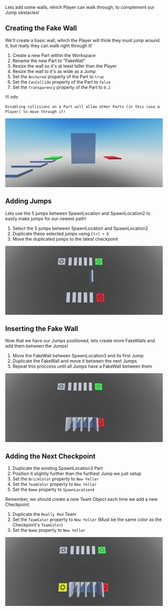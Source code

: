 Lets add some walls, which Player can walk through, to complement our Jump obstacles!

## Creating the Fake Wall

We'll create a basic wall, which the Player will think they must jump around it, but really they can walk right through it!

1. Create a new Part within the Workspace
2. Rename the new Part to "FakeWall"
3. Resize the wall so it's at least taller than the Player
4. Resize the wall to it's as wide as a Jump
5. Set the `Anchored` property of the Part to `true`
6. Set the `CanCollide` property of the Part to `false`
7. Set the `Transparency` property of the Part to `0.2`

!!! info

    Disabling collisions on a Part will allow other Parts (in this case a Player) to move through it!


<img src="/img/courses/creating-a-basic-obby/Roblox-Studio-Obby-Fake-Wall.png" alt="Roblox Game showcasing the Fake Wall">

## Adding Jumps

Lets use the 5 jumps between SpawnLocation and SpawnLocation2 to easily make jumps for our newest path!

1. Select the 5 jumps between SpawnLocation and SpawnLocation2
2. Duplicate these selected jumps using `Ctrl + D`
3. Move the duplicated jumps to the latest checkpoint

<img src="/img/courses/creating-a-basic-obby/Roblox-Studio-Obby-Duplicated-Jumps.png" alt="Roblox Game showcasing the new Jumps">

## Inserting the Fake Wall

Now that we have our Jumps positioned, lets create more FakeWalls and add them between the Jumps!

1. Move the FakeWall between SpawnLocation3 and its first Jump
2. Duplicate the FakeWall and move it between the next Jumps
3. Repeat this proccess until all Jumps have a FakeWall between them

<img src="/img/courses/creating-a-basic-obby/Roblox-Studio-Obby-Fake-Wall-Between-Jumps.png" alt="Roblox Game showcasing the Fake Walls positioned between the new Jumps">

## Adding the Next Checkpoint

1. Duplicate the existing SpawnLocation3 Part
2. Position it slightly further than the furthest Jump we just setup
3. Set the `BrickColor` property to `New Yeller`
4. Set the `TeamColor` property to `New Yeller`
5. Set the `Name` property to `SpawnLocation4`

Remember, we should create a new Team Object each time we add a new Checkpoint.

1. Duplicate the `Really Red` Team
2. Set the `TeamColor` property to `New Yeller` (Must be the same color as the Checkpoint's `TeamColor`)
3. Set the `Name` property to `New Yeller`

<img src="/img/courses/creating-a-basic-obby/Roblox-Studio-Obby-Respawn-Location-4.png" alt="Roblox Game showcasing the 4th Checkpoint">
